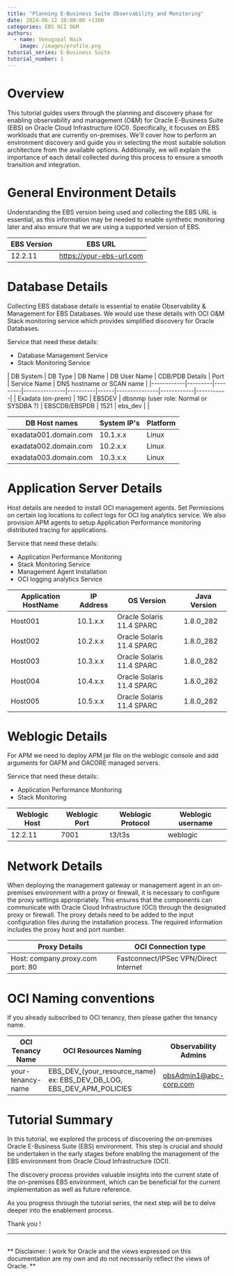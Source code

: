 ```yaml
---
title: "Planning E-Business Suite Observability and Monitoring"
date: 2024-06-12 10:00:00 +1100
categories: EBS OCI O&M
authors: 
  - name: Venugopal Naik
    image: /images/profile.png
tutorial_series: E-Business Suite
tutorial_number: 1
---
```

# Overview

This tutorial guides users through the planning and discovery phase for enabling observability and management (O&M) for Oracle E-Business Suite (EBS) on Oracle Cloud Infrastructure (OCI). Specifically, it focuses on EBS workloads that are currently on-premises. We'll cover how to perform an environment discovery and guide you in selecting the most suitable solution architecture from the available options. Additionally, we will explain the importance of each detail collected during this process to ensure a smooth transition and integration.


# General Environment Details

Understanding the EBS version being used and collecting the EBS URL is essential, as this information may be needed to enable synthetic monitoring later and also ensure that we are using
a supported version of EBS.
  	 	 
| EBS Version | EBS URL | 
|---------------|-------------|
| 12.2.11 | https://your-ebs-url.com  | 


# Database Details	 

Collecting EBS database details is essential to enable Observability & Management for EBS Databases. We would use these details with OCI O&M Stack monitoring service which provides simplified discovery for Oracle Databases. 

Service that need these details:
- Database Management Service
- Stack Monitoring Service

| DB System | DB Type | DB Name | DB User Name | CDB/PDB Details | Port | Service Name | DNS hostname or SCAN name | 
|------------|---------|---------|---------------|----------|------|---------------|------------|-----------|
| Exadata (on-prem) | 19C | EBSDEV | dbsnmp (user role: Normal or SYSDBA ?) | EBSCDB/EBSPDB | 1521 | ebs_dev |  |       

| DB Host names | System IP's | Platform |
|--------------|------------|-------------|
| exadata001.domain.com | 10.1.x.x | Linux |
| exadata002.domain.com | 10.2.x.x | Linux |
| exadata003.domain.com | 10.3.x.x | Linux |

# Application Server Details

Host details are needed to install OCI management agents. Set Permissions on certain log locations
to collect logs for OCI log analytics service.
We also provision APM agents to setup Application Performance monitoring distributed tracing
for applications.

Service that need these details:
- Application Performance Monitoring
- Stack Monitoring Service
- Management Agent Installation
- OCI logging analytics Service

| Application HostName |	IP Address	| OS Version |	Java Version |
|------------------------|---------------|------------|---------------|
 | Host001 |	10.1.x.x	| Oracle Solaris 11.4 SPARC |	1.8.0_282 |
 | Host002 |	10.2.x.x	| Oracle Solaris 11.4 SPARC	| 1.8.0_282 |
 | Host003 |	10.3.x.x	| Oracle Solaris 11.4 SPARC	| 1.8.0_282 |
 | Host004 |	10.4.x.x	| Oracle Solaris 11.4 SPARC	| 1.8.0_282 |
 | Host005 |	10.5.x.x	| Oracle Solaris 11.4 SPARC	| 1.8.0_282 |

# Weblogic Details

For APM we need to deploy APM jar file on the weblogic console and add arguments for
OAFM and OACORE managed servers.

Service that need these details:
- Application Performance Monitoring
- Stack Monitoring 

| Weblogic Host | Weblogic Port | Weblogic Protocol | Weblogic username |
|---------------|-------------|---------------|-------------|
| 12.2.11 | 7001               | t3/t3s           | weblogic |

# Network Details

When deploying the management gateway or management agent in an on-premises environment with a proxy or firewall, it is necessary to configure the proxy settings appropriately. This ensures that the components can communicate with Oracle Cloud Infrastructure (OCI) through the designated proxy or firewall. The proxy details need to be added to the input configuration files during the installation process. The required information includes the proxy host and port number. 


| Proxy Details | OCI Connection type |
|---------------|---------------------|
| Host: company.proxy.com port: 80 | Fastconnect/IPSec VPN/Direct Internet |

# OCI Naming conventions

If you already subscribed to OCI tenancy, then please gather the tenancy name.

| OCI Tenancy Name | OCI Resources Naming | Observability Admins | OCI Observability Compartment | OCI IAM Domain |
|---------------|---------------------|---------------|---------------------|---------------------|
| your-tenancy-name | EBS_DEV_(your_resource_name) ex: EBS_DEV_DB_LOG, EBS_DEV_APM_POLICIES| obsAdmin1@abc-corp.com | EBS-OBS-DEV | DEFAULT (Provide URL)

# Tutorial Summary

In this tutorial, we explored the process of discovering the on-premises Oracle E-Business Suite (EBS) environment. This step is crucial and should be undertaken in the early stages before enabling the management of the EBS environment from Oracle Cloud Infrastructure (OCI).

The discovery process provides valuable insights into the current state of the on-premises EBS environment, which can be beneficial for the current implementation as well as future reference. 

As you progress through the tutorial series, the next step will be to delve deeper into the enablement process. 

Thank you !

---
<br>
** Disclaimer: I work for Oracle and the views expressed on this documentation are my own and do not necessarily reflect the views of Oracle. ** 
